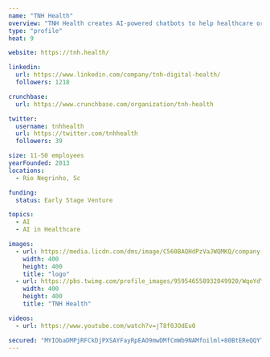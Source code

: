 ```yaml
---
name: "TNH Health"
overview: "TNH Health creates AI-powered chatbots to help healthcare organizations engage and monitor large patient populations."
type: "profile"
heat: 9

website: https://tnh.health/

linkedin:
  url: https://www.linkedin.com/company/tnh-digital-health/
  followers: 1218

crunchbase:
  url: https://www.crunchbase.com/organization/tnh-health

twitter:
  username: tnhhealth
  url: https://twitter.com/tnhhealth
  followers: 39

size: 11-50 employees
yearFounded: 2013
locations:
  - Rio Negrinho, Sc

funding:
  status: Early Stage Venture

topics:
  - AI
  - AI in Healthcare

images:
  - url: https://media.licdn.com/dms/image/C560BAQHdPzVaJWQMKQ/company-logo_400_400/0?e=1582761600&v=beta&t=d0qZEB6BI7G-acHPVh29b5lzJ8wxIIZhv499nDXWlLM
    width: 400
    height: 400
    title: "logo"
  - url: https://pbs.twimg.com/profile_images/959546558932049920/WqoYdYdH_400x400.jpg
    width: 400
    height: 400
    title: "TNH Health"

videos:
  - url: https://www.youtube.com/watch?v=jT8f0JOdEu0

secured: "MYIObaDMPjRFCkDjPXSAYFayRpEAO9mwDMfCmWb9NAMfoilml+80BtEReQQYT9LsbAYxr7w0jUSoUo9Jxq3c0fVRupLmJLnG32x+thnd6Hacs7QtEuv5NzNmVe0VJubumEUlWrHX+4imFvjskLWD7K8YrWeCgYy1HxWL2Hk6cIgAQ3ImwQ+6P2hOj4+e7OJCMmE4iMla8+l7+M0btJH1k+FGRQmuu3yfNO+BNZHqSlHM7ERGwM9lJL7VW3iQx7IMB5wz72uCZCNp2nS3hUQEPEnxekpNRWe7ZrCE4vtXb2UBWVIPONGfiQPVpL5g6gtc;wYdP8yCNkQgtdmc+rL0Ydw=="
---
```


